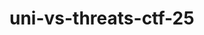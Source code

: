 # uni-vs-threats-ctf-25

<!--
#field
CTF

#groups
Writeups

#languages
Python

#frames and libs

-->
